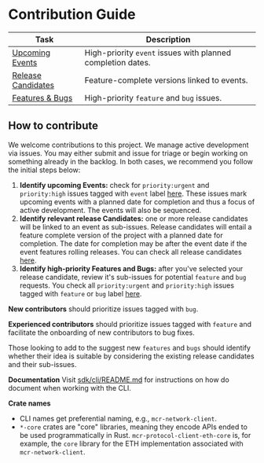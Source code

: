 # Contribution Guide

| Task | Description |
|------|-------------|
| [Upcoming Events](https://github.com/movementlabsxyz/ffs/issues?q=is%3Aissue%20state%3Aopen%20label%3Apriority%3Ahigh%2Cpriority%3Amedium%20label%3Aevent) | High-priority `event` issues with planned completion dates. |
| [Release Candidates](https://github.com/movementlabsxyz/ffs/issues?q=is%3Aissue%20state%3Aopen%20label%3Arelease-candidate) | Feature-complete versions linked to events. |
| [Features & Bugs](https://github.com/movementlabsxyz/ffs/issues?q=is%3Aissue%20state%3Aopen%20label%3Afeature%2Cbug%20label%3Apriority%3Aurgent%2Cpriority%3Ahigh) | High-priority `feature` and `bug` issues. |

## How to contribute

We welcome contributions to this project. We manage active development via issues. You may either submit and issue for triage or begin working on something already in the backlog. In both cases, we recommend you follow the initial steps below:

1. **Identify upcoming Events:** check for `priority:urgent` and `priority:high` issues tagged with `event` label [here](https://github.com/movementlabsxyz/ffs/issues?q=is%3Aissue%20state%3Aopen%20label%3Apriority%3Ahigh%2Cpriority%3Amedium%20label%3Aevent%20). These issues mark upcoming events with a planned date for completion and thus a focus of active development. The events will also be sequenced. 
2. **Identify relevant release Candidates:** one or more release candidates will be linked to an event as sub-issues. Release candidates will entail a feature complete version of the project with a planned date for completion. The date for completion may be after the event date if the event features rolling releases. You can check all release candidates [here](https://github.com/movementlabsxyz/ffs/issues?q=is%3Aissue%20state%3Aopen%20label%3Arelease-candidate).
3. **Identify high-priority Features and Bugs:** after you've selected your release candidate, review it's sub-issues for potential `feature` and `bug` requests. You check all `priority:urgent` and `priority:high` issues tagged with `feature` or `bug` label [here](https://github.com/movementlabsxyz/ffs/issues?q=is%3Aissue%20state%3Aopen%20label%3Afeature%2Cbug%20label%3Apriority%3Aurgent%2Cpriority%3Ahigh%20).

**New contributors** should prioritize issues tagged with `bug`. 

**Experienced contributors** should prioritize issues tagged with `feature` and facilitate the onboarding of new contributors to bug fixes.

Those looking to add to the suggest new `features` and `bugs` should identify whether their idea is suitable by considering the existing release candidates and their sub-issues.

**Documentation**
Visit [sdk/cli/README.md](sdk/cli/README.md) for instructions on how do document when working with the CLI.

**Crate names**
- CLI names get preferential naming, e.g., `mcr-network-client`.
- `*-core` crates are "core" libraries, meaning they encode APIs ended to be used programmatically in Rust. `mcr-protocol-client-eth-core` is, for example, the `core` library for the ETH implementation associated with `mcr-network-client`. 
